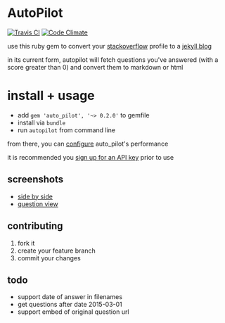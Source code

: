 # AutoPilot
[![Travis CI](https://travis-ci.org/lfender6445/auto_pilot.svg?branch=master)](https://travis-ci.org/lfender6445/auto_pilot)
[![Code Climate](https://codeclimate.com/github/lfender6445/auto_pilot/badges/gpa.svg)](https://codeclimate.com/github/lfender6445/auto_pilot)
<!--
[![Test Coverage](https://codeclimate.com/github/lfender6445/auto_pilot/badges/coverage.svg)](https://codeclimate.com/github/lfender6445/auto_pilot)
-->

use this ruby gem to convert your [stackoverflow](http://www.stackoverflow.com/) profile to a [jekyll blog](http://jekyllrb.com/)

in its current form, autopilot will fetch questions you've answered (with a score greater than 0) and convert them to markdown or html

# install + usage

- add `gem 'auto_pilot', '~> 0.2.0'` to gemfile
- install via `bundle`
- run `autopilot` from command line

from there, you can [configure](https://github.com/lfender6445/auto_pilot/blob/master/lib/auto_pilot/templates/auto_pilot_config.rb) auto_pilot's performance

it is recommended you [sign up for an API key](http://stackapps.com/apps/oauth/register) prior to use

## screenshots
- [side by side](http://i.imgur.com/Ffbzequ.png)
- [question view](http://i.imgur.com/O206sol.png)

## contributing

1. fork it
2. create your feature branch
3. commit your changes

## todo

- support date of answer in filenames
- get questions after date 2015-03-01
- support embed of original question url

